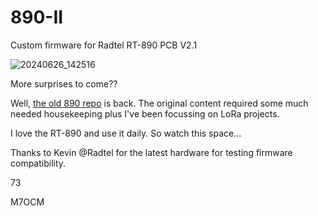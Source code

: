 # 890-II
Custom firmware for Radtel RT-890 PCB V2.1

![20240626_142516](https://github.com/M7OCM/890-II/assets/128899149/f7a9689f-a8c9-48a4-a1f4-a8d683bb8f6f)

More surprises to come??

Well, [the old 890 repo](https://github.com/M7OCM/890) is back. The original content required some much needed housekeeping plus I've been focussing on LoRa projects.

I love the RT-890 and use it daily. So watch this space...

Thanks to Kevin @Radtel for the latest hardware for testing firmware compatibility.

73

M7OCM
